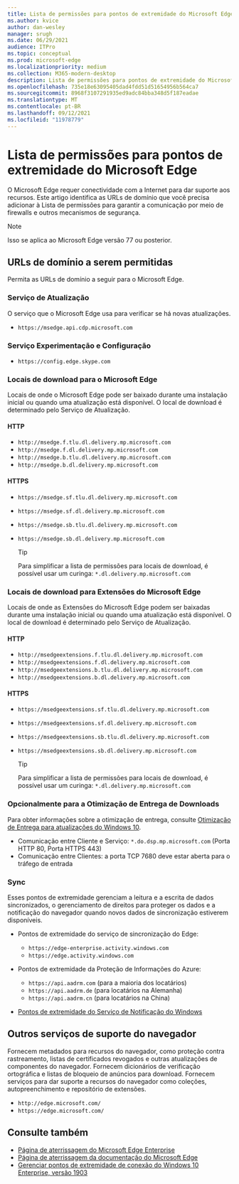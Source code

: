 ```yaml
---
title: Lista de permissões para pontos de extremidade do Microsoft Edge
ms.author: kvice
author: dan-wesley
manager: srugh
ms.date: 06/29/2021
audience: ITPro
ms.topic: conceptual
ms.prod: microsoft-edge
ms.localizationpriority: medium
ms.collection: M365-modern-desktop
description: Lista de permissões para pontos de extremidade do Microsoft Edge
ms.openlocfilehash: 735e18e63095405dad4fdd51d51654956b564ca7
ms.sourcegitcommit: 8968f3107291935ed9adc84bba348d5f187eadae
ms.translationtype: MT
ms.contentlocale: pt-BR
ms.lasthandoff: 09/12/2021
ms.locfileid: "11978779"
---
```

# <a name="allow-list-for-microsoft-edge-endpoints"></a>Lista de permissões para pontos de extremidade do Microsoft Edge

O Microsoft Edge requer conectividade com a Internet para dar suporte aos recursos. Este artigo identifica as URLs de domínio que você precisa adicionar à Lista de permissões para garantir a comunicação por meio de firewalls e outros mecanismos de segurança.

> [!NOTE]
> Isso se aplica ao Microsoft Edge versão 77 ou posterior.

## <a name="domain-urls-to-allow"></a>URLs de domínio a serem permitidas

Permita as URLs de domínio a seguir para o Microsoft Edge.

### <a name="update-service"></a>Serviço de Atualização

O serviço que o Microsoft Edge usa para verificar se há novas atualizações.

- `https://msedge.api.cdp.microsoft.com`

### <a name="experimentation-and-configuration-service"></a>Serviço Experimentação e Configuração

- `https://config.edge.skype.com`

### <a name="download-locations-for-microsoft-edge"></a>Locais de download para o Microsoft Edge

Locais de onde o Microsoft Edge pode ser baixado durante uma instalação inicial ou quando uma atualização está disponível. O local de download é determinado pelo Serviço de Atualização.

#### <a name="http"></a>HTTP

- `http://msedge.f.tlu.dl.delivery.mp.microsoft.com`
- `http://msedge.f.dl.delivery.mp.microsoft.com`
- `http://msedge.b.tlu.dl.delivery.mp.microsoft.com`
- `http://msedge.b.dl.delivery.mp.microsoft.com`

#### <a name="https"></a>HTTPS

- `https://msedge.sf.tlu.dl.delivery.mp.microsoft.com`
- `https://msedge.sf.dl.delivery.mp.microsoft.com`
- `https://msedge.sb.tlu.dl.delivery.mp.microsoft.com`
- `https://msedge.sb.dl.delivery.mp.microsoft.com`

  > [!TIP]
  > Para simplificar a lista de permissões para locais de download, é possível usar um curinga: `*.dl.delivery.mp.microsoft.com`

### <a name="download-locations-for-microsoft-edge-extensions"></a>Locais de download para Extensões do Microsoft Edge

Locais de onde as Extensões do Microsoft Edge podem ser baixadas durante uma instalação inicial ou quando uma atualização está disponível. O local de download é determinado pelo Serviço de Atualização.

#### <a name="http"></a>HTTP

- `http://msedgeextensions.f.tlu.dl.delivery.mp.microsoft.com`
- `http://msedgeextensions.f.dl.delivery.mp.microsoft.com`
- `http://msedgeextensions.b.tlu.dl.delivery.mp.microsoft.com`
- `http://msedgeextensions.b.dl.delivery.mp.microsoft.com`

#### <a name="https"></a>HTTPS

- `https://msedgeextensions.sf.tlu.dl.delivery.mp.microsoft.com`
- `https://msedgeextensions.sf.dl.delivery.mp.microsoft.com`
- `https://msedgeextensions.sb.tlu.dl.delivery.mp.microsoft.com`
- `https://msedgeextensions.sb.dl.delivery.mp.microsoft.com`

  > [!TIP]
  > Para simplificar a lista de permissões para locais de download, é possível usar um curinga: `*.dl.delivery.mp.microsoft.com`

### <a name="optionally-for-download-delivery-optimization"></a>Opcionalmente para a Otimização de Entrega de Downloads

Para obter informações sobre a otimização de entrega, consulte [Otimização de Entrega para atualizações do Windows 10](/windows/deployment/update/waas-delivery-optimization).

- Comunicação entre Cliente e Serviço: `*.do.dsp.mp.microsoft.com` (Porta HTTP 80, Porta HTTPS 443)
- Comunicação entre Clientes: a porta TCP 7680 deve estar aberta para o tráfego de entrada

### <a name="sync"></a>Sync

Esses pontos de extremidade gerenciam a leitura e a escrita de dados sincronizados, o gerenciamento de direitos para proteger os dados e a notificação do navegador quando novos dados de sincronização estiverem disponíveis.

- Pontos de extremidade do serviço de sincronização do Edge:

  - `https://edge-enterprise.activity.windows.com`
  - `https://edge.activity.windows.com`

- Pontos de extremidade da Proteção de Informações do Azure:

  - `https://api.aadrm.com` (para a maioria dos locatários)
  - `https://api.aadrm.de` (para locatários na Alemanha)
  - `https://api.aadrm.cn` (para locatários na China)

- [Pontos de extremidade do Serviço de Notificação do Windows](/windows/uwp/design/shell/tiles-and-notifications/firewall-allowlist-config)

## <a name="other-browser-support-services"></a>Outros serviços de suporte do navegador

Fornecem metadados para recursos do navegador, como proteção contra rastreamento, listas de certificados revogados e outras atualizações de componentes do navegador. Fornecem dicionários de verificação ortográfica e listas de bloqueio de anúncios para download. Fornecem serviços para dar suporte a recursos do navegador como coleções, autopreenchimento e repositório de extensões.

- `http://edge.microsoft.com/`
- `https://edge.microsoft.com/`

## <a name="see-also"></a>Consulte também

- [Página de aterrissagem do Microsoft Edge Enterprise](https://aka.ms/EdgeEnterprise)
- [Página de aterrissagem da documentação do Microsoft Edge](./index.yml)
- [Gerenciar pontos de extremidade de conexão do Windows 10 Enterprise, versão 1903](/windows/privacy/manage-windows-1903-endpoints)
